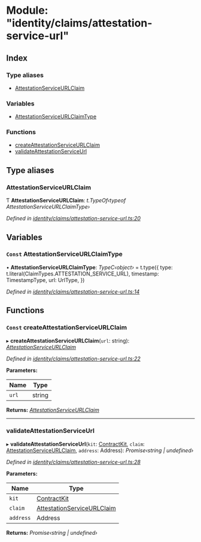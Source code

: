 # Module: "identity/claims/attestation-service-url"

## Index

### Type aliases

* [AttestationServiceURLClaim](_identity_claims_attestation_service_url_.md#attestationserviceurlclaim)

### Variables

* [AttestationServiceURLClaimType](_identity_claims_attestation_service_url_.md#const-attestationserviceurlclaimtype)

### Functions

* [createAttestationServiceURLClaim](_identity_claims_attestation_service_url_.md#const-createattestationserviceurlclaim)
* [validateAttestationServiceUrl](_identity_claims_attestation_service_url_.md#validateattestationserviceurl)

## Type aliases

###  AttestationServiceURLClaim

Ƭ **AttestationServiceURLClaim**: *t.TypeOf‹typeof AttestationServiceURLClaimType›*

*Defined in [identity/claims/attestation-service-url.ts:20](https://github.com/medhak1/celo-monorepo/blob/master/packages/sdk/contractkit/src/identity/claims/attestation-service-url.ts#L20)*

## Variables

### `Const` AttestationServiceURLClaimType

• **AttestationServiceURLClaimType**: *TypeC‹object›* = t.type({
  type: t.literal(ClaimTypes.ATTESTATION_SERVICE_URL),
  timestamp: TimestampType,
  url: UrlType,
})

*Defined in [identity/claims/attestation-service-url.ts:14](https://github.com/medhak1/celo-monorepo/blob/master/packages/sdk/contractkit/src/identity/claims/attestation-service-url.ts#L14)*

## Functions

### `Const` createAttestationServiceURLClaim

▸ **createAttestationServiceURLClaim**(`url`: string): *[AttestationServiceURLClaim](_identity_claims_attestation_service_url_.md#attestationserviceurlclaim)*

*Defined in [identity/claims/attestation-service-url.ts:22](https://github.com/medhak1/celo-monorepo/blob/master/packages/sdk/contractkit/src/identity/claims/attestation-service-url.ts#L22)*

**Parameters:**

Name | Type |
------ | ------ |
`url` | string |

**Returns:** *[AttestationServiceURLClaim](_identity_claims_attestation_service_url_.md#attestationserviceurlclaim)*

___

###  validateAttestationServiceUrl

▸ **validateAttestationServiceUrl**(`kit`: [ContractKit](../classes/_kit_.contractkit.md), `claim`: [AttestationServiceURLClaim](_identity_claims_attestation_service_url_.md#attestationserviceurlclaim), `address`: Address): *Promise‹string | undefined›*

*Defined in [identity/claims/attestation-service-url.ts:28](https://github.com/medhak1/celo-monorepo/blob/master/packages/sdk/contractkit/src/identity/claims/attestation-service-url.ts#L28)*

**Parameters:**

Name | Type |
------ | ------ |
`kit` | [ContractKit](../classes/_kit_.contractkit.md) |
`claim` | [AttestationServiceURLClaim](_identity_claims_attestation_service_url_.md#attestationserviceurlclaim) |
`address` | Address |

**Returns:** *Promise‹string | undefined›*
